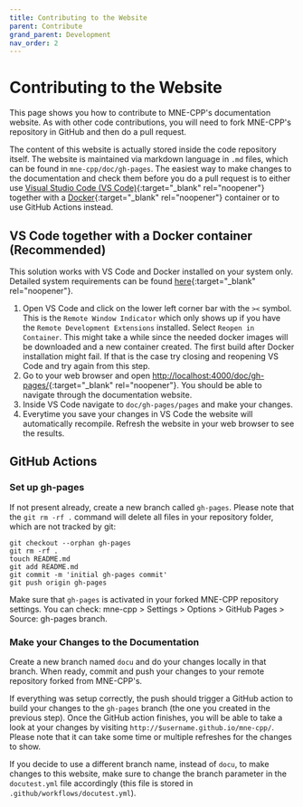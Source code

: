 ```yaml
---
title: Contributing to the Website
parent: Contribute
grand_parent: Development
nav_order: 2
---
```


# Contributing to the Website

This page shows you how to contribute to MNE-CPP's documentation website. As with other code contributions, you will need to fork MNE-CPP's repository in GitHub and then do a pull request.

The content of this website is actually stored inside the code repository itself. The website is maintained via markdown language in `.md` files, which can be found in `mne-cpp/doc/gh-pages`. The easiest way to make changes to the documentation and check them before you do a pull request is to either use [Visual Studio Code (VS Code)](https://code.visualstudio.com){:target="_blank" rel="noopener"} together with a [Docker](https://www.docker.com){:target="_blank" rel="noopener"} container or to use GitHub Actions instead.

## VS Code together with a Docker container (Recommended)

This solution works with VS Code and Docker installed on your system only. Detailed system requirements can be found [here](https://code.visualstudio.com/docs/remote/containers#_system-requirements){:target="_blank" rel="noopener"}.

1. Open VS Code and click on the lower left corner bar with the ```><``` symbol. This is the ```Remote Window Indicator``` which only shows up if you have the ```Remote Development Extensions``` installed. Select `Reopen in Container`. This might take a while since the needed docker images will be downloaded and a new container created. The first build after Docker installation might fail. If that is the case try closing and reopening VS Code and try again from this step.
2. Go to your web browser and open [http://localhost:4000/doc/gh-pages/](http://localhost:4000/doc/gh-pages/){:target="_blank" rel="noopener"}. You should be able to navigate through the documentation website.
3. Inside VS Code navigate to `doc/gh-pages/pages` and make your changes.
4. Everytime you save your changes in VS Code the website will automatically recompile. Refresh the website in your web browser to see the results.

## GitHub Actions

### Set up gh-pages

If not present already, create a new branch called `gh-pages`. Please note that the `git rm -rf .` command will delete all files in your repository folder, which are not tracked by git:

```
git checkout --orphan gh-pages
git rm -rf .
touch README.md
git add README.md
git commit -m 'initial gh-pages commit'
git push origin gh-pages
```

Make sure that `gh-pages` is activated in your forked MNE-CPP repository settings. You can check: mne-cpp > Settings > Options > GitHub Pages > Source: gh-pages branch.

### Make your Changes to the Documentation

Create a new branch named `docu` and do your changes locally in that branch. When ready, commit and push your changes to your remote repository forked from MNE-CPP's.

If everything was setup correctly, the push should trigger a GitHub action to build your changes to the `gh-pages` branch (the one you created in the previous step). Once the GitHub action finishes, you will be able to take a look at your changes by visiting `http://$username.github.io/mne-cpp/`. Please note that it can take some time or multiple refreshes for the changes to show.

If you decide to use a different branch name, instead of `docu`, to make changes to this website,  make sure to change the branch parameter in the `docutest.yml` file accordingly (this file is stored in `.github/workflows/docutest.yml`).